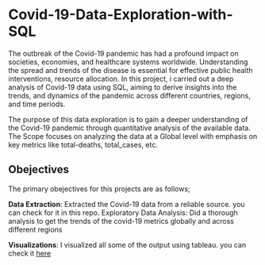 # Covid-19-Data-Exploration-with-SQL
The outbreak of the Covid-19 pandemic has had a profound impact on societies, economies, and healthcare systems worldwide. Understanding the spread and trends of the disease is essential for effective public health interventions, resource allocation. In this project, i carried out a deep analysis of Covid-19 data using SQL, aiming to derive insights into the trends, and dynamics of the pandemic across different countries, regions, and time periods.

The purpose of this data exploration is to gain a deeper understanding of the Covid-19 pandemic through quantitative analysis of the available data. 
The Scope focuses on analyzing the data at a Global level with emphasis on key metrics like total-deaths, total_cases, etc. 

## Obejectives 
The primary obejectives for this projects are as follows;

**Data Extraction**:
Extracted the Covid-19 data from a reliable source. you can check for it in this repo.
Exploratory Data Analysis: Did a thorough analysis to get the trends of the covid-19 metrics globally and across different regions 

**Visualizations**:
I visualized all some of the output using tableau. you can check it [here](https://public.tableau.com/app/profile/gabriel.adeniran/viz/CovidDashboard_17128469889580/Dashboard1)
